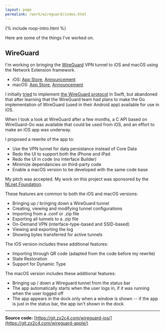 ```yaml
---
layout: page
permalink: /work/wireguard/index.html
---
```


<section markdown="1">

  <aside class="roop-intro">
  <p>{% include roop-intro.html %}</p>
  <p>Here are some of the things I've worked on.</p>
  </aside>

## WireGuard

I'm working on bringing the [WireGuard] VPN tunnel to iOS and macOS using
the Network Extension framework.

  - iOS: [App Store][ios_appstore], [Announcement][ios_announcement]
  - macOS: [App Store][macos_appstore], [Announcement][macos_announcement]

[ios_appstore]: https://itunes.apple.com/us/app/wireguard/id1441195209?ls=1&mt=8
[ios_announcement]: https://lists.zx2c4.com/pipermail/wireguard/2018-December/003694.html
[macos_appstore]: https://itunes.apple.com/us/app/wireguard/id1451685025?ls=1&mt=12
[macos_announcement]: https://lists.zx2c4.com/pipermail/wireguard/2019-February/003853.html

I initially [tried] to implement [the WireGuard protocol] in Swift, but
abandoned that after learning that the WireGuard team had plans to make
the Go implementation of WireGuard (used in their Android app) available
for use in iOS.

[WireGuard]: https://www.wireguard.com
[tried]: https://github.com/roop/NEWireGuard
[the WireGuard protocol]: https://www.wireguard.com/protocol/

When I took a look at WireGuard after a few months, a C API based on
WireGuard-Go was available that could be used from iOS, and an effort to
make an iOS app was underway.

I proposed a rewrite of the app to:

  - Use the VPN tunnel for data persistance instead of Core Data
  - Redo the UI to support both the iPhone and iPad
  - Redo the UI in code (no Interface Builder)
  - Minimize dependancies on third-party code
  - Enable a macOS version to be developed with the same code base

My pitch was accepted. My work on this project was sponsored by the
[NLnet Foundation][nlnet].

[nlnet]: http://nlnet.nl/

These features are common to both the iOS and macOS versions:

  - Bringing up / bringing down a WireGuard tunnel
  - Creating, viewing and modifying tunnel configurations
  - Importing from a .conf or .zip file
  - Exporting all tunnels to a .zip file
  - On-Demand VPN (interface-type-based and SSID-based)
  - Viewing and exporting the log
  - Showing bytes transferred for active tunnels

The iOS version includes these additional features:

  - Importing through QR code (adapted from the code before my rewrite)
  - State Restoration
  - Support for Dynamic Type

The macOS version includes these additional features:

  - Bringing up / down a Wireguard tunnel from the status bar
  - The app automatically starts when the user logs in, if it was
    running when the user logged off
  - The app appears in the dock only when a window is shown -- if the
    app is just in the status bar, the app isn't shown in the dock

---

**Source code:** [https://git.zx2c4.com/wireguard-ios/](https://git.zx2c4.com/wireguard-apple/)


